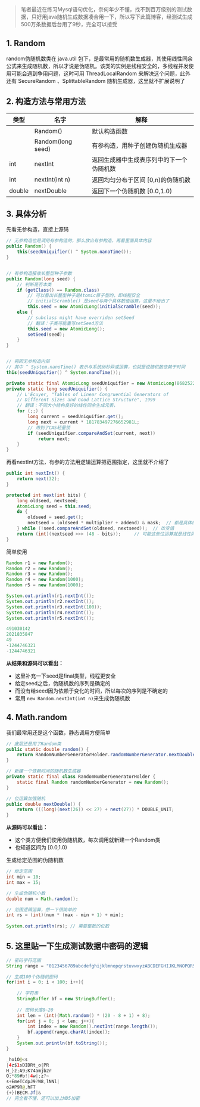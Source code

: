 > 笔者最近在练习Mysql语句优化，奈何年少不懂，找不到百万级别的测试数据，只好用java随机生成数据凑合用一下，所以写下此篇博客，经测试生成500万条数据后台用了9秒，完全可以接受







## 1. Random

random伪随机数类在 java.util 包下，是最常用的随机数生成器，其使用线性同余公式来生成随机数，所以才说是伪随机。该类的实例是线程安全的，多线程并发使用可能会遇到争用问题，这时可用 ThreadLocalRandom 来解决这个问题，此外还有 SecureRandom 、SplittableRandom 随机生成器，这里就不扩展说明了









## 2. 构造方法与常用方法

| 类型   | 名字              | 解释                                     |
| ------ | ----------------- | ---------------------------------------- |
|        | Random()          | 默认构造函数                             |
|        | Random(long seed) | 有参构造，用种子创建伪随机生成器         |
| int    | nextInt           | 返回生成器中生成表序列中的下一个伪随机数 |
| int    | nextInt(int n)    | 返回均匀分布于区间 [0,n)的伪随机数       |
| double | nextDouble        | 返回下一个伪随机数 [0.0,1.0)             |









## 3. 具体分析

先看无参构造，直接上源码

```java
// 无参构造也是调用有参构造的，那么放出有参构造，再看里面具体内容
public Random() {
    this(seedUniquifier() ^ System.nanoTime());
}


// 有参构造接收长整型种子参数
public Random(long seed) {
    // 判断是否本类
    if (getClass() == Random.class)
        // 可以看出长整型种子是Atomic原子型的，即线程安全
        // initialScramble() 是seed与两个具体数值运算，这里不给出了
        this.seed = new AtomicLong(initialScramble(seed));
    else {
        // subclass might have overriden setSeed
        // 翻译：子类可能重写setSeed方法
        this.seed = new AtomicLong();
        setSeed(seed);
    }
}


// 再回无参构造内部
// 其中 ^ System.nanoTime() 表示与系统纳秒异或运算，也就是说随机数依赖于时间
this(seedUniquifier() ^ System.nanoTime());

private static final AtomicLong seedUniquifier = new AtomicLong(8682522807148012L);
private static long seedUniquifier() {
    // L'Ecuyer, "Tables of Linear Congruential Generators of
    // Different Sizes and Good Lattice Structure", 1999
    // 翻译：不同大小结构良好的线性同余生成元表，
    for (;;) {
        long current = seedUniquifier.get();
        long next = current * 181783497276652981L;
        // 用到了CAS轻量锁
        if (seedUniquifier.compareAndSet(current, next))
            return next;
    }
}
```





再看nextInt方法，有参的方法用逻辑运算把范围指定，这里就不介绍了

```java
public int nextInt() {
    return next(32);
}

protected int next(int bits) {
    long oldseed, nextseed;
    AtomicLong seed = this.seed;
    do {
        oldseed = seed.get();
        nextseed = (oldseed * multiplier + addend) & mask;  // 都是具体的值位运算
    } while (!seed.compareAndSet(oldseed, nextseed));  // 改变值
    return (int)(nextseed >>> (48 - bits));		// 可能这些位运算就是线性同余把
}
```





简单使用

```java
Random r1 = new Random();
Random r2 = new Random();
Random r3 = new Random();
Random r4 = new Random(1000);
Random r5 = new Random(1000);

System.out.println(r1.nextInt());
System.out.println(r2.nextInt());
System.out.println(r3.nextInt(100));
System.out.println(r4.nextInt());
System.out.println(r5.nextInt());
```

```java
491030142
2021835847
49
-1244746321
-1244746321
```

**从结果和源码可以看出：**

* 这里补充一下seed是final类型，线程更安全
* 给定seed之后，伪随机数的序列是确定的
* 而没有给seed因为依赖于变化的时间，所以每次的序列是不确定的
* 常用 `new Random.nextInt(int n)`来生成伪随机数







## 4. Math.random

我们最常用还是这个函数，静态调用方便简单



```java
// 底层还是用了Random类
public static double random() {
    return RandomNumberGeneratorHolder.randomNumberGenerator.nextDouble();
}

// 新建一个依赖时间的随机数生成器
private static final class RandomNumberGeneratorHolder {
    static final Random randomNumberGenerator = new Random();
}

// 位运算加强随机
public double nextDouble() {
    return (((long)(next(26)) << 27) + next(27)) * DOUBLE_UNIT;
}
```

**从源码可以看出：**

* 这个类方便我们使用伪随机数，每次调用就新建一个Random类
* 也知道区间为 [0.0,1.0)





生成给定范围的伪随机数

```java
// 给定范围
int min = 10;
int max = 15;

// 生成伪随机小数
double num = Math.random();

// 范围逻辑运算，想一下很简单的
int rs = (int)(num * (max - min + 1) + min);
		
System.out.println(rs); // 需要整数的位数
```









## 5. 这里贴一下生成测试数据中密码的逻辑

```java
// 密码字符范围
String range = "0123456789abcdefghijklmnopqrstuvwxyzABCDEFGHIJKLMNOPQRSTUVWXYZ~!@#$%^&*()_+[];',.<>?:{}|";

// 生成100个伪随机密码
for(int i = 0; i < 100; i++){
	
	// 字符串
	StringBuffer bf = new StringBuffer();
	
	// 密码长度8~20
	int len = (int)(Math.random() * (20 - 8 + 1) + 8);
	for(int j = 0; j < len; j++){
		int index = new Random().nextInt(range.length());
		bf.append(range.charAt(index));
	}
	System.out.println(bf.toString());
}
```

```java
_ho1O@<s
|4z$1sDIDRt_o{PR
H_}z;A9;K74amjb2r
O;*89#b!|4w|;z?~
s+EmeTCdpJ9?W8,lNNl|
o2#P9R@,hFT
{+})BECM.Jf|&
// 完全看不懂，还可以加上MD5加密
```



